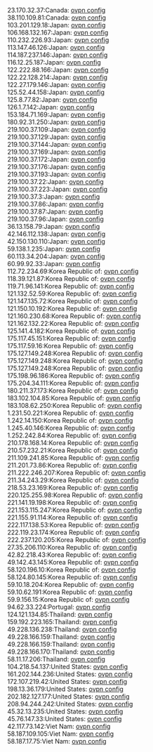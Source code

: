 23.170.32.37:Canada: [ovpn config](vpn/23_170_32_37.ovpn)  
38.110.109.81:Canada: [ovpn config](vpn/38_110_109_81.ovpn)  
103.201.129.18:Japan: [ovpn config](vpn/103_201_129_18.ovpn)  
106.168.132.167:Japan: [ovpn config](vpn/106_168_132_167.ovpn)  
110.232.226.93:Japan: [ovpn config](vpn/110_232_226_93.ovpn)  
113.147.46.126:Japan: [ovpn config](vpn/113_147_46_126.ovpn)  
114.187.237.146:Japan: [ovpn config](vpn/114_187_237_146.ovpn)  
116.12.25.187:Japan: [ovpn config](vpn/116_12_25_187.ovpn)  
122.222.88.166:Japan: [ovpn config](vpn/122_222_88_166.ovpn)  
122.22.128.214:Japan: [ovpn config](vpn/122_22_128_214.ovpn)  
122.27.179.146:Japan: [ovpn config](vpn/122_27_179_146.ovpn)  
125.52.44.158:Japan: [ovpn config](vpn/125_52_44_158.ovpn)  
125.8.77.82:Japan: [ovpn config](vpn/125_8_77_82.ovpn)  
126.1.7.142:Japan: [ovpn config](vpn/126_1_7_142.ovpn)  
153.184.71.169:Japan: [ovpn config](vpn/153_184_71_169.ovpn)  
180.92.31.250:Japan: [ovpn config](vpn/180_92_31_250.ovpn)  
219.100.37.109:Japan: [ovpn config](vpn/219_100_37_109.ovpn)  
219.100.37.129:Japan: [ovpn config](vpn/219_100_37_129.ovpn)  
219.100.37.144:Japan: [ovpn config](vpn/219_100_37_144.ovpn)  
219.100.37.169:Japan: [ovpn config](vpn/219_100_37_169.ovpn)  
219.100.37.172:Japan: [ovpn config](vpn/219_100_37_172.ovpn)  
219.100.37.176:Japan: [ovpn config](vpn/219_100_37_176.ovpn)  
219.100.37.193:Japan: [ovpn config](vpn/219_100_37_193.ovpn)  
219.100.37.22:Japan: [ovpn config](vpn/219_100_37_22.ovpn)  
219.100.37.223:Japan: [ovpn config](vpn/219_100_37_223.ovpn)  
219.100.37.3:Japan: [ovpn config](vpn/219_100_37_3.ovpn)  
219.100.37.86:Japan: [ovpn config](vpn/219_100_37_86.ovpn)  
219.100.37.87:Japan: [ovpn config](vpn/219_100_37_87.ovpn)  
219.100.37.96:Japan: [ovpn config](vpn/219_100_37_96.ovpn)  
36.13.158.79:Japan: [ovpn config](vpn/36_13_158_79.ovpn)  
42.146.112.138:Japan: [ovpn config](vpn/42_146_112_138.ovpn)  
42.150.130.110:Japan: [ovpn config](vpn/42_150_130_110.ovpn)  
59.138.1.235:Japan: [ovpn config](vpn/59_138_1_235.ovpn)  
60.113.34.204:Japan: [ovpn config](vpn/60_113_34_204.ovpn)  
60.99.92.33:Japan: [ovpn config](vpn/60_99_92_33.ovpn)  
112.72.234.69:Korea Republic of: [ovpn config](vpn/112_72_234_69.ovpn)  
118.39.121.87:Korea Republic of: [ovpn config](vpn/118_39_121_87.ovpn)  
119.71.96.141:Korea Republic of: [ovpn config](vpn/119_71_96_141.ovpn)  
121.132.52.59:Korea Republic of: [ovpn config](vpn/121_132_52_59.ovpn)  
121.147.135.72:Korea Republic of: [ovpn config](vpn/121_147_135_72.ovpn)  
121.150.10.192:Korea Republic of: [ovpn config](vpn/121_150_10_192.ovpn)  
121.160.230.68:Korea Republic of: [ovpn config](vpn/121_160_230_68.ovpn)  
121.162.132.22:Korea Republic of: [ovpn config](vpn/121_162_132_22.ovpn)  
125.141.4.182:Korea Republic of: [ovpn config](vpn/125_141_4_182.ovpn)  
175.117.45.151:Korea Republic of: [ovpn config](vpn/175_117_45_151.ovpn)  
175.117.59.16:Korea Republic of: [ovpn config](vpn/175_117_59_16.ovpn)  
175.127.149.248:Korea Republic of: [ovpn config](vpn/175_127_149_248.ovpn)  
175.127.149.248:Korea Republic of: [ovpn config](vpn/175_127_149_248.ovpn)  
175.127.149.248:Korea Republic of: [ovpn config](vpn/175_127_149_248.ovpn)  
175.198.96.186:Korea Republic of: [ovpn config](vpn/175_198_96_186.ovpn)  
175.204.34.111:Korea Republic of: [ovpn config](vpn/175_204_34_111.ovpn)  
180.211.37.173:Korea Republic of: [ovpn config](vpn/180_211_37_173.ovpn)  
183.102.104.85:Korea Republic of: [ovpn config](vpn/183_102_104_85.ovpn)  
183.108.62.250:Korea Republic of: [ovpn config](vpn/183_108_62_250.ovpn)  
1.231.50.221:Korea Republic of: [ovpn config](vpn/1_231_50_221.ovpn)  
1.242.14.150:Korea Republic of: [ovpn config](vpn/1_242_14_150.ovpn)  
1.245.40.146:Korea Republic of: [ovpn config](vpn/1_245_40_146.ovpn)  
1.252.242.84:Korea Republic of: [ovpn config](vpn/1_252_242_84.ovpn)  
210.178.168.14:Korea Republic of: [ovpn config](vpn/210_178_168_14.ovpn)  
210.57.232.21:Korea Republic of: [ovpn config](vpn/210_57_232_21.ovpn)  
211.109.241.85:Korea Republic of: [ovpn config](vpn/211_109_241_85.ovpn)  
211.201.73.86:Korea Republic of: [ovpn config](vpn/211_201_73_86.ovpn)  
211.222.246.207:Korea Republic of: [ovpn config](vpn/211_222_246_207.ovpn)  
211.34.243.29:Korea Republic of: [ovpn config](vpn/211_34_243_29.ovpn)  
218.53.23.169:Korea Republic of: [ovpn config](vpn/218_53_23_169.ovpn)  
220.125.255.98:Korea Republic of: [ovpn config](vpn/220_125_255_98.ovpn)  
221.141.19.198:Korea Republic of: [ovpn config](vpn/221_141_19_198.ovpn)  
221.153.115.247:Korea Republic of: [ovpn config](vpn/221_153_115_247.ovpn)  
221.155.91.114:Korea Republic of: [ovpn config](vpn/221_155_91_114.ovpn)  
222.117.138.53:Korea Republic of: [ovpn config](vpn/222_117_138_53.ovpn)  
222.119.23.174:Korea Republic of: [ovpn config](vpn/222_119_23_174.ovpn)  
222.237.120.205:Korea Republic of: [ovpn config](vpn/222_237_120_205.ovpn)  
27.35.206.110:Korea Republic of: [ovpn config](vpn/27_35_206_110.ovpn)  
42.82.218.43:Korea Republic of: [ovpn config](vpn/42_82_218_43.ovpn)  
49.142.43.145:Korea Republic of: [ovpn config](vpn/49_142_43_145.ovpn)  
58.120.196.10:Korea Republic of: [ovpn config](vpn/58_120_196_10.ovpn)  
58.124.80.145:Korea Republic of: [ovpn config](vpn/58_124_80_145.ovpn)  
59.10.18.204:Korea Republic of: [ovpn config](vpn/59_10_18_204.ovpn)  
59.10.62.191:Korea Republic of: [ovpn config](vpn/59_10_62_191.ovpn)  
59.9.156.15:Korea Republic of: [ovpn config](vpn/59_9_156_15.ovpn)  
94.62.33.224:Portugal: [ovpn config](vpn/94_62_33_224.ovpn)  
124.121.134.85:Thailand: [ovpn config](vpn/124_121_134_85.ovpn)  
159.192.223.165:Thailand: [ovpn config](vpn/159_192_223_165.ovpn)  
49.228.136.238:Thailand: [ovpn config](vpn/49_228_136_238.ovpn)  
49.228.166.159:Thailand: [ovpn config](vpn/49_228_166_159.ovpn)  
49.228.166.159:Thailand: [ovpn config](vpn/49_228_166_159.ovpn)  
49.228.166.170:Thailand: [ovpn config](vpn/49_228_166_170.ovpn)  
58.11.17.206:Thailand: [ovpn config](vpn/58_11_17_206.ovpn)  
104.218.54.137:United States: [ovpn config](vpn/104_218_54_137.ovpn)  
161.202.144.236:United States: [ovpn config](vpn/161_202_144_236.ovpn)  
172.107.219.42:United States: [ovpn config](vpn/172_107_219_42.ovpn)  
198.13.36.179:United States: [ovpn config](vpn/198_13_36_179.ovpn)  
202.182.127.177:United States: [ovpn config](vpn/202_182_127_177.ovpn)  
208.94.244.242:United States: [ovpn config](vpn/208_94_244_242.ovpn)  
45.32.13.235:United States: [ovpn config](vpn/45_32_13_235.ovpn)  
45.76.147.33:United States: [ovpn config](vpn/45_76_147_33.ovpn)  
42.117.73.142:Viet Nam: [ovpn config](vpn/42_117_73_142.ovpn)  
58.187.109.105:Viet Nam: [ovpn config](vpn/58_187_109_105.ovpn)  
58.187.17.75:Viet Nam: [ovpn config](vpn/58_187_17_75.ovpn)  
